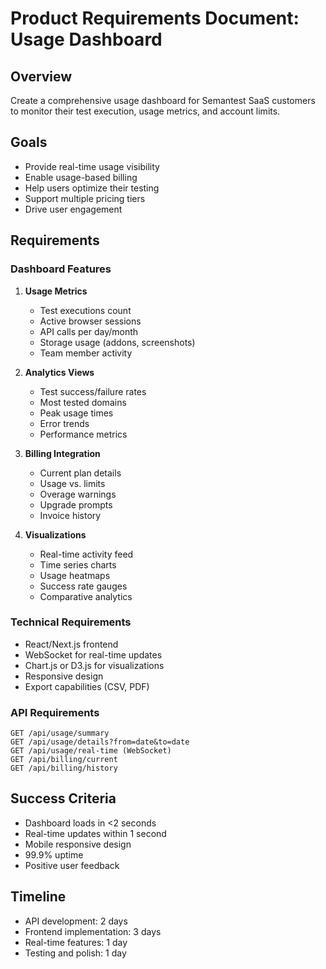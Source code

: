 # Product Requirements Document: Usage Dashboard

## Overview
Create a comprehensive usage dashboard for Semantest SaaS customers to monitor their test execution, usage metrics, and account limits.

## Goals
- Provide real-time usage visibility
- Enable usage-based billing
- Help users optimize their testing
- Support multiple pricing tiers
- Drive user engagement

## Requirements

### Dashboard Features
1. **Usage Metrics**
   - Test executions count
   - Active browser sessions
   - API calls per day/month
   - Storage usage (addons, screenshots)
   - Team member activity

2. **Analytics Views**
   - Test success/failure rates
   - Most tested domains
   - Peak usage times
   - Error trends
   - Performance metrics

3. **Billing Integration**
   - Current plan details
   - Usage vs. limits
   - Overage warnings
   - Upgrade prompts
   - Invoice history

4. **Visualizations**
   - Real-time activity feed
   - Time series charts
   - Usage heatmaps
   - Success rate gauges
   - Comparative analytics

### Technical Requirements
- React/Next.js frontend
- WebSocket for real-time updates
- Chart.js or D3.js for visualizations
- Responsive design
- Export capabilities (CSV, PDF)

### API Requirements
```
GET /api/usage/summary
GET /api/usage/details?from=date&to=date
GET /api/usage/real-time (WebSocket)
GET /api/billing/current
GET /api/billing/history
```

## Success Criteria
- Dashboard loads in <2 seconds
- Real-time updates within 1 second
- Mobile responsive design
- 99.9% uptime
- Positive user feedback

## Timeline
- API development: 2 days
- Frontend implementation: 3 days
- Real-time features: 1 day
- Testing and polish: 1 day